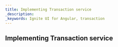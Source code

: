```yaml
---
title: Implementing Transaction service
_description: 
_keywords: Ignite UI for Angular, transaction
---
```


## Implementing Transaction service
